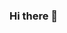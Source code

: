 ### Hi there 👋

<!--
**dasminew5/dasminew5** is a ✨ _special_ ✨ repository because its `README.md` (this file) appears on your GitHub profile.

Here are some ideas to get you started:

- 🔭 I’m currently working on building a solar system simulator with HTML5, CSS3 & Javascript
- 🌱 I’m currently learning Javascript
- 👯 I’m looking to collaborate on opensource  
- 💬 Ask me about Soft Skills
- 📫 How to reach me: [Linkedin](https://www.linkedin.com/in/dasmine-wright/)
- 😄 Pronouns: She/Her
- ⚡ Fun fact: Winter is my favorite season 
-->
